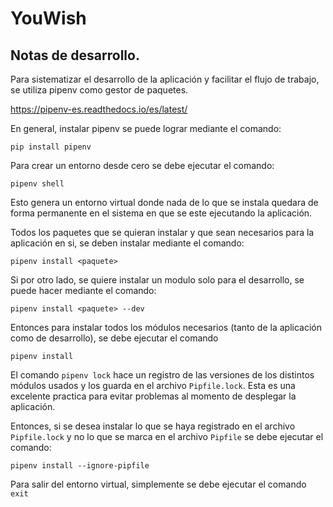 # YouWish

## Notas de desarrollo.

Para sistematizar el desarrollo de la aplicación y facilitar el flujo de trabajo, se utiliza pipenv como gestor de paquetes. 

https://pipenv-es.readthedocs.io/es/latest/

En general, instalar pipenv se puede lograr mediante el comando:

```
pip install pipenv
```

Para crear un entorno desde cero se debe ejecutar el comando:

```
pipenv shell
```

Esto genera un entorno virtual donde nada de lo que se instala quedara de forma permanente en el sistema en que se este ejecutando la aplicación.

Todos los paquetes que se quieran instalar y que sean necesarios para la aplicación en si, se deben instalar mediante el comando:

```
pipenv install <paquete>
```

Si por otro lado, se quiere instalar un modulo solo para el desarrollo, se puede hacer mediante el comando:

```
pipenv install <paquete> --dev
```

Entonces para instalar todos los módulos necesarios (tanto de la aplicación como de desarrollo), se debe ejecutar el comando 

```
pipenv install
```

El comando `pipenv lock` hace un registro de las versiones de los distintos módulos usados y los guarda en el archivo `Pipfile.lock`. Esta es una excelente practica para evitar problemas al momento de desplegar la aplicación. 

Entonces, si se desea instalar lo que se haya registrado en el archivo `Pipfile.lock` y no lo que se marca en el archivo `Pipfile` se debe ejecutar el comando:

```
pipenv install --ignore-pipfile
```

Para salir del entorno virtual, simplemente se debe ejecutar el comando `exit`